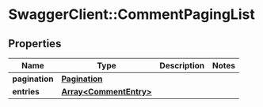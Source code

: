# SwaggerClient::CommentPagingList

## Properties
Name | Type | Description | Notes
------------ | ------------- | ------------- | -------------
**pagination** | [**Pagination**](Pagination.md) |  | 
**entries** | [**Array&lt;CommentEntry&gt;**](CommentEntry.md) |  | 


